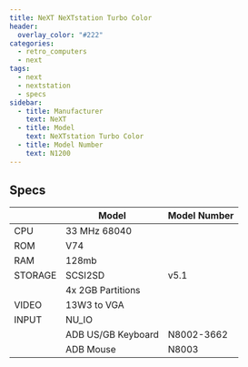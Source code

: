 ```yaml
---
title: NeXT NeXTstation Turbo Color
header:
  overlay_color: "#222"
categories:
  - retro_computers
  - next  
tags:
  - next
  - nextstation
  - specs
sidebar:
  - title: Manufacturer
    text: NeXT
  - title: Model
    text: NeXTstation Turbo Color
  - title: Model Number
    text: N1200
---
```


## Specs

|         | Model              | Model Number |
|---------|--------------------|--------------|
| CPU     | 33 MHz 68040       | |
| ROM     | V74                | |
| RAM     | 128mb              | |
| STORAGE | SCSI2SD            | v5.1 |
|         | 4x 2GB Partitions  | |
| VIDEO   | 13W3 to VGA        | |
| INPUT   | NU_IO              | |
|         | ADB US/GB Keyboard | N8002-3662 |
|         | ADB Mouse          | N8003 |

